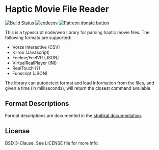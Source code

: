 # Haptic Movie File Reader

[![Build Status](https://travis-ci.org/qdot/systray-rs.svg?branch=master)](https://travis-ci.org/metafetish/haptic-movie-file-reader) [![codecov](https://codecov.io/gh/metafetish/haptic-movie-file-reader/branch/master/graph/badge.svg)](https://codecov.io/gh/metafetish/haptic-movie-file-reader) [![Patreon donate button](https://img.shields.io/badge/patreon-donate-yellow.svg)](https://www.patreon.com/qdot)

This is a typescript node/web library for parsing haptic movie files.
The following formats are supported:

- Vorze Interactive (CSV)
- Kiiroo (Javascript)
- Feelme/FeelVR (JSON)
- VirtualRealPlayer (INI)
- RealTouch (?)
- Funscript (JSON)

The library can autodetect format and load information from the files,
and given a time (in milliseconds), will return the closest command
available.

## Format Descriptions

Format descriptions are documented in
the [stpihkal documentation](https://metafetish.github.io/stpihkal).

## License

BSD 3-Clause. See LICENSE file for more info.
